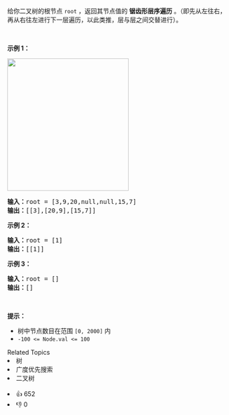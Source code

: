 <p>给你二叉树的根节点 <code>root</code> ，返回其节点值的 <strong>锯齿形层序遍历</strong> 。（即先从左往右，再从右往左进行下一层遍历，以此类推，层与层之间交替进行）。</p>

<p>&nbsp;</p>

<p><strong>示例 1：</strong></p>
<img alt="" src="https://assets.leetcode.com/uploads/2021/02/19/tree1.jpg" style="width: 277px; height: 302px;" />
<pre>
<strong>输入：</strong>root = [3,9,20,null,null,15,7]
<strong>输出：</strong>[[3],[20,9],[15,7]]
</pre>

<p><strong>示例 2：</strong></p>

<pre>
<strong>输入：</strong>root = [1]
<strong>输出：</strong>[[1]]
</pre>

<p><strong>示例 3：</strong></p>

<pre>
<strong>输入：</strong>root = []
<strong>输出：</strong>[]
</pre>

<p>&nbsp;</p>

<p><strong>提示：</strong></p>

<ul>
	<li>树中节点数目在范围 <code>[0, 2000]</code> 内</li>
	<li><code>-100 &lt;= Node.val &lt;= 100</code></li>
</ul>
<div><div>Related Topics</div><div><li>树</li><li>广度优先搜索</li><li>二叉树</li></div></div><br><div><li>👍 652</li><li>👎 0</li></div>